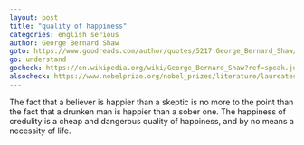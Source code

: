 ```yaml
---
layout: post
title: "quality of happiness"
categories: english serious
author: George Bernard Shaw
goto: https://www.goodreads.com/author/quotes/5217.George_Bernard_Shaw/?ref=speak.junglestar.org
go: understand
gocheck: https://en.wikipedia.org/wiki/George_Bernard_Shaw?ref=speak.junglestar.org
alsocheck: https://www.nobelprize.org/nobel_prizes/literature/laureates/1925/shaw-bio.html?ref=speak.junglestar.org
---
```


The fact that a believer is happier than a skeptic is no more to the point than the fact that a drunken man is happier than a sober one. The happiness of credulity is a cheap and dangerous quality of happiness, and by no means a necessity of life.
